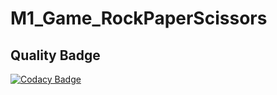 # M1_Game_RockPaperScissors

##  Quality Badge
[![Codacy Badge](https://app.codacy.com/project/badge/Grade/58663b406a464ac182e7ba7c00fc6cb7)](https://www.codacy.com/gh/praveenkumar136/M1_Game_RockPaperScissors/dashboard?utm_source=github.com&amp;utm_medium=referral&amp;utm_content=praveenkumar136/M1_Game_RockPaperScissors&amp;utm_campaign=Badge_Grade)


